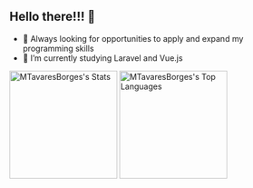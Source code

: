 ## Hello there!!! 👋


- 🔭 Always looking for opportunities to apply and expand my programming skills
- 🌱 I’m currently studying Laravel and Vue.js
  
<div>
  <img height="190cm" src="https://github-readme-stats.vercel.app/api?username=MTavaresBorges&theme=tokyonight&show_icons=true&hide_border=true&count_private=true" alt="MTavaresBorges's Stats" />
  <img height="190cm" src="https://github-readme-stats.vercel.app/api/top-langs/?username=MTavaresBorges&theme=tokyonight&show_icons=true&hide_border=true&layout=compact" alt="MTavaresBorges's Top Languages" />
</div>


